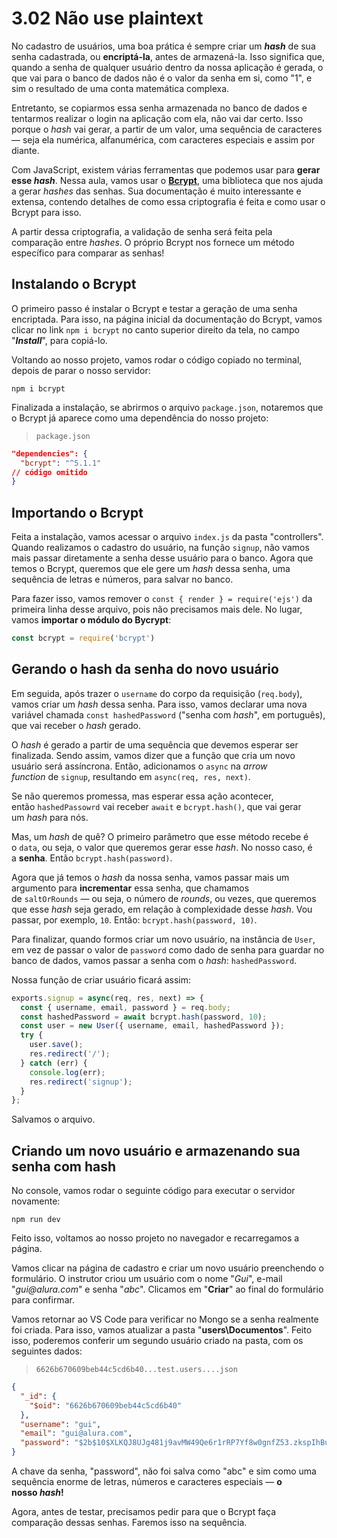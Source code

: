 # 3.02 Não use plaintext
No cadastro de usuários, uma boa prática é sempre criar um _**hash**_ de sua senha cadastrada, ou **encriptá-la**, antes de armazená-la. Isso significa que, quando a senha de qualquer usuário dentro da nossa aplicação é gerada, o que vai para o banco de dados não é o valor da senha em si, como "1", e sim o resultado de uma conta matemática complexa.

Entretanto, se copiarmos essa senha armazenada no banco de dados e tentarmos realizar o login na aplicação com ela, não vai dar certo. Isso porque o _hash_ vai gerar, a partir de um valor, uma sequência de caracteres — seja ela numérica, alfanumérica, com caracteres especiais e assim por diante.

Com JavaScript, existem várias ferramentas que podemos usar para **gerar esse _hash_**. Nessa aula, vamos usar o [**Bcrypt**](https://www.npmjs.com/package/bcrypt), uma biblioteca que nos ajuda a gerar _hashes_ das senhas. Sua documentação é muito interessante e extensa, contendo detalhes de como essa criptografia é feita e como usar o Bcrypt para isso.

A partir dessa criptografia, a validação de senha será feita pela comparação entre _hashes_. O próprio Bcrypt nos fornece um método específico para comparar as senhas!

## Instalando o Bcrypt

O primeiro passo é instalar o Bcrypt e testar a geração de uma senha encriptada. Para isso, na página inicial da documentação do Bcrypt, vamos clicar no link `npm i bcrypt` no canto superior direito da tela, no campo "_**Install**_", para copiá-lo.

Voltando ao nosso projeto, vamos rodar o código copiado no terminal, depois de parar o nosso servidor:

```console
npm i bcrypt
```

Finalizada a instalação, se abrirmos o arquivo `package.json`, notaremos que o Bcrypt já aparece como uma dependência do nosso projeto:

> `package.json`

```json
"dependencies": {
  "bcrypt": "^5.1.1"
// código omitido
}
```

## Importando o Bcrypt

Feita a instalação, vamos acessar o arquivo `index.js` da pasta "controllers". Quando realizamos o cadastro do usuário, na função `signup`, não vamos mais passar diretamente a senha desse usuário para o banco. Agora que temos o Bcrypt, queremos que ele gere um _hash_ dessa senha, uma sequência de letras e números, para salvar no banco.

Para fazer isso, vamos remover o `const { render } = require('ejs')` da primeira linha desse arquivo, pois não precisamos mais dele. No lugar, vamos **importar o módulo do Bycrypt**:

```js
const bcrypt = require('bcrypt')
```

## Gerando o hash da senha do novo usuário

Em seguida, após trazer o `username` do corpo da requisição (`req.body`), vamos criar um _hash_ dessa senha. Para isso, vamos declarar uma nova variável chamada `const hashedPassword` ("senha com _hash_", em português), que vai receber o _hash_ gerado.

O _hash_ é gerado a partir de uma sequência que devemos esperar ser finalizada. Sendo assim, vamos dizer que a função que cria um novo usuário será assíncrona. Então, adicionamos o `async` na _arrow function_ de `signup`, resultando em `async(req, res, next)`.

Se não queremos promessa, mas esperar essa ação acontecer, então `hashedPassowrd` vai receber `await` e `bcrypt.hash()`, que vai gerar um _hash_ para nós.

Mas, um _hash_ de quê? O primeiro parâmetro que esse método recebe é o `data`, ou seja, o valor que queremos gerar esse _hash_. No nosso caso, é a **senha**. Então `bcrypt.hash(password)`.

Agora que já temos o _hash_ da nossa senha, vamos passar mais um argumento para **incrementar** essa senha, que chamamos de `saltOrRounds` — ou seja, o número de _rounds_, ou vezes, que queremos que esse _hash_ seja gerado, em relação à complexidade desse _hash_. Vou passar, por exemplo, `10`. Então: `bcrypt.hash(password, 10)`.

Para finalizar, quando formos criar um novo usuário, na instância de `User`, em vez de passar o valor de `password` como dado de senha para guardar no banco de dados, vamos passar a senha com o _hash_: `hashedPassword`.

Nossa função de criar usuário ficará assim:

```js
exports.signup = async(req, res, next) => {
  const { username, email, password } = req.body;
  const hashedPassword = await bcrypt.hash(password, 10);
  const user = new User({ username, email, hashedPassword });
  try {
    user.save();
    res.redirect('/');
  } catch (err) {
    console.log(err);
    res.redirect('signup');
  }
};
```

Salvamos o arquivo.

## Criando um novo usuário e armazenando sua senha com hash

No console, vamos rodar o seguinte código para executar o servidor novamente:

```console
npm run dev
```

Feito isso, voltamos ao nosso projeto no navegador e recarregamos a página.

Vamos clicar na página de cadastro e criar um novo usuário preenchendo o formulário. O instrutor criou um usuário com o nome "_Gui_", e-mail "_gui@alura.com_" e senha "_abc_". Clicamos em "**Criar**" ao final do formulário para confirmar.

Vamos retornar ao VS Code para verificar no Mongo se a senha realmente foi criada. Para isso, vamos atualizar a pasta "**users\Documentos**". Feito isso, poderemos conferir um segundo usuário criado na pasta, com os seguintes dados:

> `6626b670609beb44c5cd6b40...test.users....json`

```json
{
  "_id": {
    "$oid": "6626b670609beb44c5cd6b40"
  },
  "username": "gui",
  "email": "gui@alura.com",
  "password": "$2b$10$XLKQJ8UJg481j9avMW49Qe6r1rRP7Yf8w0gnfZ53.zkspIhButAtW"
}
```

A chave da senha, "password", não foi salva como "abc" e sim como uma sequência enorme de letras, números e caracteres especiais — **o nosso _hash_!**

Agora, antes de testar, precisamos pedir para que o Bcrypt faça comparação dessas senhas. Faremos isso na sequência.